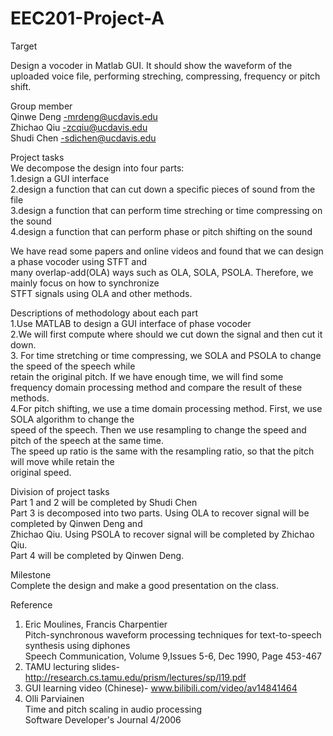 # EEC201-Project-A

Target

Design a vocoder in Matlab GUI. It should show the waveform of the uploaded voice file, 
performing streching, compressing, frequency or pitch shift. 

Group member\
Qinwe Deng   -mrdeng@ucdavis.edu\
Zhichao Qiu  -zcqiu@ucdavis.edu\
Shudi Chen   -sdichen@ucdavis.edu

Project tasks\
We decompose the design into four parts:\
  1.design a GUI interface\
  2.design a function that can cut down a specific pieces of sound from the file\
  3.design a function that can perform time streching or time compressing on the sound\
  4.design a function that can perform phase or pitch shifting on the sound
 
 We have read some papers and online videos and found that we can design a phase vocoder using STFT and\
 many overlap-add(OLA) ways such as OLA, SOLA, PSOLA. Therefore, we mainly focus on how to synchronize \
 STFT signals using OLA and other methods.
 
 Descriptions of methodology about each part\
  1.Use MATLAB to design a GUI interface of phase vocoder\
  2.We will first compute where should we cut down the signal and then cut it down.\
  3. For time stretching or time compressing, we SOLA and PSOLA to change the speed of the speech while\
  retain the original pitch. If we have enough time, we will find some frequency domain processing method 
  and compare the result of these methods.\
  4.For pitch shifting, we use a time domain processing method. First, we use SOLA algorithm to change the\
  speed of the speech. Then we use resampling to change the speed and pitch of the speech at the same time.\
  The speed up ratio is the same with the resampling ratio, so that the pitch will move while retain the\
  original speed.
   
 Division of project tasks\
  Part 1 and 2 will be completed by Shudi Chen\
  Part 3 is decomposed into two parts. Using OLA to recover signal will be completed by Qinwen Deng and\
  Zhichao Qiu. Using PSOLA to recover signal will be completed by Zhichao Qiu.\
  Part 4 will be completed by Qinwen Deng.
  
  Milestone\
  Complete the design and make a good presentation on the class.
 
 Reference
 1. Eric Moulines, Francis Charpentier\
    Pitch-synchronous waveform processing techniques for text-to-speech synthesis using diphones\
    Speech Communication, Volume 9,Issues 5-6, Dec 1990, Page 453-467
 2. TAMU lecturing slides-http://research.cs.tamu.edu/prism/lectures/sp/l19.pdf
 3. GUI learning video (Chinese)- www.bilibili.com/video/av14841464
 4. Olli Parviainen\
    Time and pitch scaling in audio processing\
    Software Developer's Journal 4/2006

